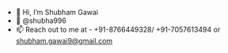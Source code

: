 - 👋 Hi, I’m Shubham Gawai
- 👀 @shubha996
- 📫 Reach out to me at - +91-8766449328/ +91-7057613494 or shubham.gawai9@gmail.com
